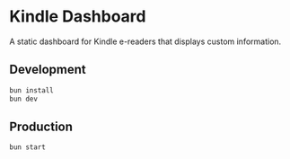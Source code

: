 # Kindle Dashboard

A static dashboard for Kindle e-readers that displays custom information.

## Development

```bash
bun install
bun dev
```

## Production

```bash
bun start
```
